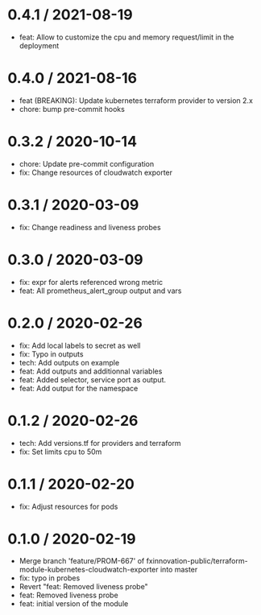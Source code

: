 
0.4.1 / 2021-08-19
==================

* feat: Allow to customize the cpu and memory request/limit in the deployment

0.4.0 / 2021-08-16
==================

  * feat (BREAKING): Update kubernetes terraform provider to version 2.x
  * chore: bump pre-commit hooks

0.3.2 / 2020-10-14
==================

  * chore: Update pre-commit configuration
  * fix: Change resources of cloudwatch exporter

0.3.1 / 2020-03-09
==================

  * fix: Change readiness and liveness probes

0.3.0 / 2020-03-09
==================

  * fix: expr for alerts referenced wrong metric
  * feat: All prometheus_alert_group output and vars

0.2.0 / 2020-02-26
==================

  * fix: Add local labels to secret as well
  * fix: Typo in outputs
  * tech: Add outputs on example
  * feat: Add outputs and additionnal variables
  * feat: Added selector, service port as output.
  * feat: Add output for the namespace

0.1.2 / 2020-02-26
==================

  * tech: Add versions.tf for providers and terraform
  * fix: Set limits cpu to 50m

0.1.1 / 2020-02-20
==================

  * fix: Adjust resources for pods

0.1.0 / 2020-02-19
==================

  * Merge branch 'feature/PROM-667' of fxinnovation-public/terraform-module-kubernetes-cloudwatch-exporter into master
  * fix: typo in probes
  * Revert "feat: Removed liveness probe"
  * feat: Removed liveness probe
  * feat: initial version of the module
